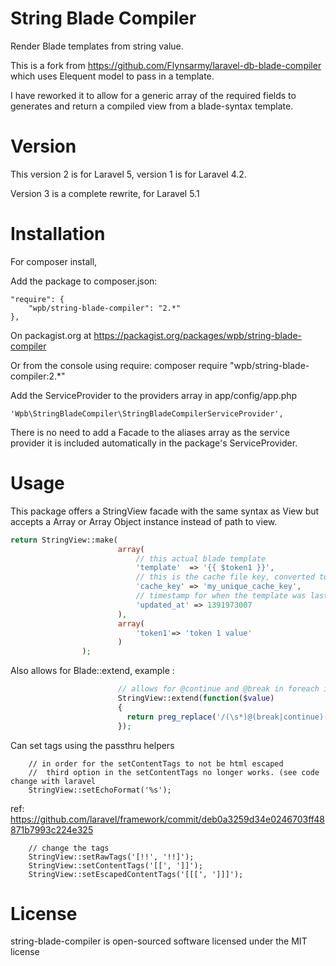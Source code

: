 String Blade Compiler
=======================
Render Blade templates from string value.

This is a fork from https://github.com/Flynsarmy/laravel-db-blade-compiler which uses Elequent model to pass in a template.

I have reworked it to allow for a generic array of the required fields to generates and return a compiled view from a blade-syntax template.

Version
=======================
This version 2 is for Laravel 5, version 1 is for Laravel 4.2.

Version 3 is a complete rewrite, for Laravel 5.1

Installation
=======================
For composer install, 

Add the package to composer.json:

	"require": {		
		"wpb/string-blade-compiler": "2.*"
	},
	
On packagist.org at https://packagist.org/packages/wpb/string-blade-compiler
	
Or from the console using require: composer require "wpb/string-blade-compiler:2.*"

Add the ServiceProvider to the providers array in app/config/app.php

	'Wpb\StringBladeCompiler\StringBladeCompilerServiceProvider',

There is no need to add a Facade to the aliases array as the service provider it is included automatically in the package's ServiceProvider.

Usage
=======================

This package offers a StringView facade with the same syntax as View but accepts a Array or Array Object instance instead of path to view.

```php
return StringView::make(
                        array(
                            // this actual blade template
                            'template'  => '{{ $token1 }}',
                            // this is the cache file key, converted to md5
                            'cache_key' => 'my_unique_cache_key',
                            // timestamp for when the template was last updated, 0 is always recompile
                            'updated_at' => 1391973007
                        ),
                        array(
                            'token1'=> 'token 1 value'
                        )
                );
```

Also allows for Blade::extend, example :
```php
                        // allows for @continue and @break in foreach in blade templates
                        StringView::extend(function($value)
                        {
                          return preg_replace('/(\s*)@(break|continue)(\s*)/', '$1<?php $2; ?>$3', $value);
                        });
```
Can set tags using the passthru helpers
```
    // in order for the setContentTags to not be html escaped
    //  third option in the setContentTags no longer works. (see code change with laravel
    StringView::setEchoFormat('%s');
```
ref: https://github.com/laravel/framework/commit/deb0a3259d34e0246703ff48871b7993c224e325
    
```    
    // change the tags
    StringView::setRawTags('[!!', '!!]');
    StringView::setContentTags('[[', ']]');
    StringView::setEscapedContentTags('[[[', ']]]');
```

License
=======================

string-blade-compiler is open-sourced software licensed under the MIT license
